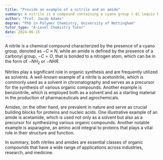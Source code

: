 ```yaml
---
title: "Provide an example of a nitrile and an amide"
summary: A nitrile is a compound containing a cyano group (-$C \equiv N$), while an amide is a compound containing a carbonyl group (-C=O) bonded to a nitrogen atom (-NH2 or -NHR).
author: "Prof. Jacob Adams"
degree: "PhD in Polymer Chemistry, University of Nottingham"
tutor_type: "A-Level Chemistry Tutor"
date: 2024-06-15
---
```


A nitrile is a chemical compound characterized by the presence of a cyano group, denoted as $-C \equiv N$, while an amide is defined by the presence of a carbonyl group, $-C=O$, that is bonded to a nitrogen atom, which can be in the form of $-NH_2$ or $-NHR$.

Nitriles play a significant role in organic synthesis and are frequently utilized as solvents. A well-known example of a nitrile is acetonitrile, which is commonly used as a solvent in chromatography and serves as a precursor for the synthesis of various organic compounds. Another example is benzonitrile, which is employed both as a solvent and as a starting material in the production of pharmaceuticals and agrochemicals.

Amides, on the other hand, are prevalent in nature and serve as crucial building blocks for proteins and nucleic acids. One illustrative example of an amide is acetamide, which is used not only as a solvent but also as a precursor for synthesizing various organic compounds. Another notable example is asparagine, an amino acid integral to proteins that plays a vital role in their structure and function.

In summary, both nitriles and amides are essential classes of organic compounds that have a wide range of applications across industries, research, and medicine.
    